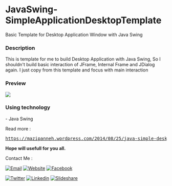 # JavaSwing-SimpleApplicationDesktopTemplate
Basic Template for Desktop Application Window with Java Swing

<h3>Description</h3>
This is template for me to build Desktop Application with Java Swing,
So I shouldn't build basic interaction of JFrame, Internal Frame and JDialog again.
I just copy from this template and focus with main interaction

<h3>Preview</h3>
<a href="https://mazipanneh.wordpress.com/2014/08/25/java-simple-desktop-application-template-by-mazipan/" target="_blank"><img src="https://i0.wp.com/i1176.photobucket.com/albums/x322/mazipanneh/app_template_by_mazipan_zps571a2c64.jpg" /></a>

<h3>Using technology</h3>
- Java Swing

Read more : </br>
<pre><a href="https://mazipanneh.wordpress.com/2014/08/25/java-simple-desktop-application-template-by-mazipan/" target="_blank">https://mazipanneh.wordpress.com/2014/08/25/java-simple-desktop-application-template-by-mazipan/</a></pre>


**Hope will usefull for you all.**

Contact Me :

[![Email](https://img.shields.io/badge/mazipanneh-Email-yellow.svg?maxAge=3600)](mailto:mazipanneh@gmail.com) 
[![Website](https://img.shields.io/badge/mazipanneh-Blog-brightgreen.svg?maxAge=3600)](https://mazipanneh.com/blog/)
[![Facebook](https://img.shields.io/badge/mazipanneh-Facebook-blue.svg?maxAge=3600)](https://facebook.com/mazipanneh) 

[![Twitter](https://img.shields.io/badge/Maz_Ipan-Twitter-55acee.svg?maxAge=3600)](https://twitter.com/Maz_Ipan) 
[![Linkedin](https://img.shields.io/badge/irfanmaulanamazipan-Linkedin-0077b5.svg?maxAge=3600)](https://id.linkedin.com/in/irfanmaulanamazipan) 
[![Slideshare](https://img.shields.io/badge/IrfanMaulana21-Slideshare-0077b5.svg?maxAge=3600)](https://www.slideshare.net/IrfanMaulana21) 
